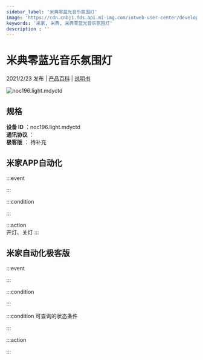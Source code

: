 ```yaml
---
sidebar_label: '米典零蓝光音乐氛围灯'
image: 'https://cdn.cnbj1.fds.api.mi-img.com/iotweb-user-center/developer_1679048938467OsF9plB2.png?GalaxyAccessKeyId=AKVGLQWBOVIRQ3XLEW&Expires=9223372036854775807&Signature=UiBch3RBZs0RrYiLENtAqY+EJAY='
keywords: '米家, 米典, 米典零蓝光音乐氛围灯'
description : ''
---
```

# 米典零蓝光音乐氛围灯

2021/2/23 发布 | [产品百科](https://home.mi.com/webapp/content/baike/product/index.html?model=noc196.light.mdyctd/) | [说明书](https://home.mi.com/views/introduction.html?model=noc196.light.mdyctd&region=cn)

![noc196.light.mdyctd](https://cdn.cnbj1.fds.api.mi-img.com/iotweb-user-center/developer_1679048938467OsF9plB2.png?GalaxyAccessKeyId=AKVGLQWBOVIRQ3XLEW&Expires=9223372036854775807&Signature=UiBch3RBZs0RrYiLENtAqY+EJAY=)

## 规格  
> 
**设备 ID** ：noc196.light.mdyctd  
**通讯协议** ：  
**极客版**  ： 待补充 


## 米家APP自动化  

:::event  

:::

:::condition  

:::

:::action   
开灯、关灯
:::

## 米家自动化极客版  

:::event  

:::

:::condition  

:::

:::condition 可查询的状态条件  

:::

:::action  

:::

        
